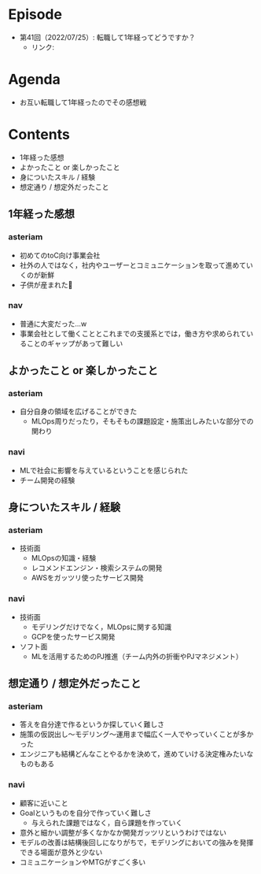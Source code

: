 # Episode
- 第41回（2022/07/25）: 転職して1年経ってどうですか？
    - リンク: 

# Agenda
- お互い転職して1年経ったのでその感想戦

# Contents
- 1年経った感想
- よかったこと or 楽しかったこと
- 身についたスキル / 経験
- 想定通り / 想定外だったこと

## 1年経った感想
### asteriam
- 初めてのtoC向け事業会社
- 社外の人ではなく，社内やユーザーとコミュニケーションを取って進めていくのが新鮮
- 子供が産まれた🎉

### nav
- 普通に大変だった...w
- 事業会社として働くこととこれまでの支援系とでは，働き方や求められていることのギャップがあって難しい

## よかったこと or 楽しかったこと
### asteriam
- 自分自身の領域を広げることができた
    - MLOps周りだったり，そもそもの課題設定・施策出しみたいな部分での関わり

### navi
- MLで社会に影響を与えているということを感じられた
- チーム開発の経験

## 身についたスキル / 経験
### asteriam
- 技術面
    - MLOpsの知識・経験
    - レコメンドエンジン・検索システムの開発
    - AWSをガッツリ使ったサービス開発

### navi
- 技術面
    - モデリングだけでなく，MLOpsに関する知識
    - GCPを使ったサービス開発
- ソフト面
    - MLを活用するためのPJ推進（チーム内外の折衝やPJマネジメント）

## 想定通り / 想定外だったこと
### asteriam
- 答えを自分達で作るというか探していく難しさ
- 施策の仮説出し〜モデリング〜運用まで幅広く一人でやっていくことが多かった
- エンジニアも結構どんなことやるかを決めて，進めていける決定権みたいなものもある

### navi
- 顧客に近いこと
- Goalというものを自分で作っていく難しさ
    - 与えられた課題ではなく，自ら課題を作っていく
- 意外と細かい調整が多くなかなか開発ガッツリというわけではない
- モデルの改善は結構後回しになりがちで，モデリングにおいての強みを発揮できる場面が意外と少ない
- コミュニケーションやMTGがすごく多い